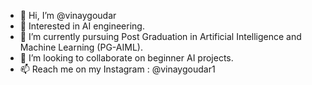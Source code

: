 - 👋 Hi, I’m @vinaygoudar
- 👀 Interested in AI engineering.
- 🌱 I’m currently pursuing Post Graduation in Artificial Intelligence and Machine Learning (PG-AIML).
- 💞️ I’m looking to collaborate on beginner AI projects.
- 📫 Reach me on my Instagram : @vinaygoudar1

<!---
vinaygoudar/vinaygoudar is a ✨ special ✨ repository because its `README.md` (this file) appears on your GitHub profile.
You can click the Preview link to take a look at your changes.
--->

